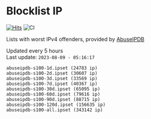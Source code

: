 # Blocklist IP

[![Hits](https://hits.seeyoufarm.com/api/count/incr/badge.svg?url=https%3A%2F%2Fgithub.com%2Fborestad%2Fblocklist-ip%2F&count_bg=%2379C83D&title_bg=%23555555&icon=&icon_color=%23E7E7E7&title=hits&edge_flat=false)](https://hits.seeyoufarm.com)  ![CI](https://img.shields.io/github/workflow/status/borestad/blocklist-ip/CI?style=flat-square)

Lists with worst IPv4 offenders, provided by [AbuseIPDB](https://www.abuseipdb.com/)

<!-- FOOTER-PLACEHOLDER -->
Updated every 5 hours<br>
Last update: `2023-08-09 - 05:16:17`
```
abuseipdb-s100-1d.ipset (24783 ip)
abuseipdb-s100-2d.ipset (30607 ip)
abuseipdb-s100-3d.ipset (33569 ip)
abuseipdb-s100-7d.ipset (40367 ip)
abuseipdb-s100-30d.ipset (65095 ip)
abuseipdb-s100-60d.ipset (79616 ip)
abuseipdb-s100-90d.ipset (88715 ip)
abuseipdb-s100-120d.ipset (156635 ip)
abuseipdb-s100-all.ipset (343142 ip)
```

